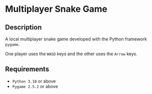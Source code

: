 # Multiplayer Snake Game

## Description
A local multiplayer snake game developed with the Python framework `pygame`.

One player uses the `WASD` keys and the other uses the `Arrow` keys.

## Requirements
* `Python 3.10` or above
* `Pygame 2.5.2` or above
